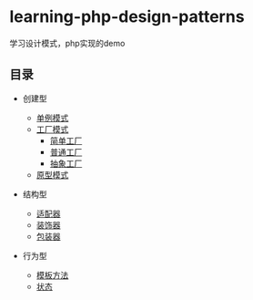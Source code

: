 # learning-php-design-patterns
学习设计模式，php实现的demo

## 目录

+ 创建型
  - [单例模式](https://github.com/JimChenWYU/my-php-awesome/blob/master/learning-php-design-patterns/Singleton/Singleton.php)
  - [工厂模式](https://github.com/JimChenWYU/my-php-awesome/blob/master/learning-php-design-patterns/Factory)
	  - [简单工厂](https://github.com/JimChenWYU/my-php-awesome/blob/master/learning-php-design-patterns/Factory/SimpleFactory/SimpleFactory.php)
	  - [普通工厂](https://github.com/JimChenWYU/my-php-awesome/blob/master/learning-php-design-patterns/Factory/CommonFactory/)
	  - [抽象工厂](https://github.com/JimChenWYU/my-php-awesome/blob/master/learning-php-design-patterns/Factory/AbstractFactory/)
  - [原型模式](https://github.com/JimChenWYU/my-php-awesome/blob/master/learning-php-design-patterns/Prototype/)
  
+ 结构型
  - [适配器](https://github.com/JimChenWYU/my-php-awesome/blob/master/learning-php-design-patterns/Adapter/)
  - [装饰器](https://github.com/JimChenWYU/my-php-awesome/blob/master/learning-php-design-patterns/Decorator/)
  - [包装器](https://github.com/JimChenWYU/my-php-awesome/blob/master/learning-php-design-patterns/Wrapper/)
  
+ 行为型
  - [模板方法](https://github.com/JimChenWYU/my-php-awesome/blob/master/learning-php-design-patterns/TemplateMethod/)
  - [状态](https://github.com/JimChenWYU/my-php-awesome/blob/master/learning-php-design-patterns/State/)
